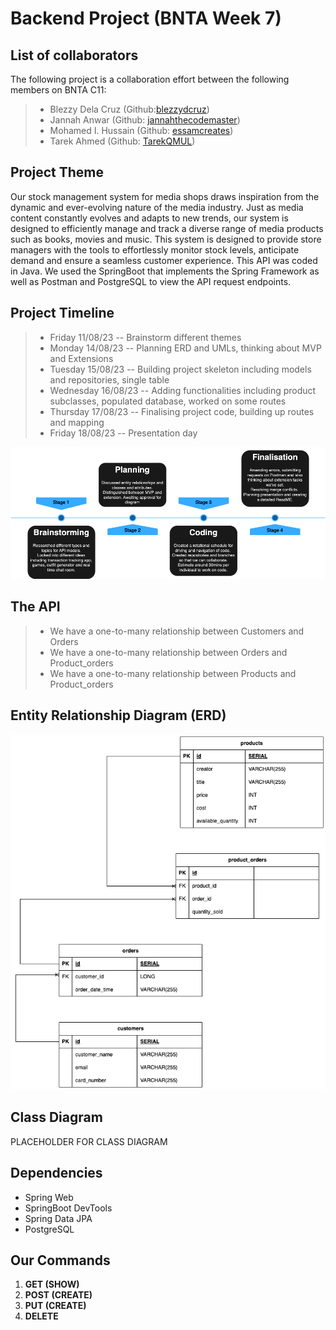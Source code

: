 # **Backend Project (BNTA Week 7)**
## **List of collaborators**
The following project is a collaboration effort between the following members on BNTA C11:
> - Blezzy Dela Cruz (Github:[blezzydcruz](https://github.com/blezzydcruz))
> - Jannah Anwar (Github: [jannahthecodemaster](https://github.com/jannahthecodemaster))
> - Mohamed I. Hussain (Github: [essamcreates](https://github.com/essamcreates))
> - Tarek Ahmed (Github: [TarekQMUL](https://github.com/TarekQMUL))
## **Project Theme**
Our stock management system for media shops draws inspiration from the dynamic and ever-evolving nature of the media industry. Just as media content constantly evolves and adapts to new trends, our system is designed to efficiently manage and track a diverse range of media products such as books, movies and music. This system is designed to provide store managers with the tools to effortlessly monitor stock levels, anticipate demand and ensure a seamless customer experience. 
This API was coded in Java. We used the SpringBoot that implements the Spring Framework as well as Postman and PostgreSQL to view the API request endpoints. 
## **Project Timeline**
> - Friday 11/08/23 -- Brainstorm different themes  
> - Monday 14/08/23 -- Planning ERD and UMLs, thinking about MVP and Extensions
> - Tuesday 15/08/23 -- Building project skeleton including models and repositories, single table
> - Wednesday 16/08/23 -- Adding functionalities including product subclasses, populated database, worked on some routes
> - Thursday 17/08/23 -- Finalising project code, building up routes and mapping
> - Friday 18/08/23 -- Presentation day

![TIMELINE](diagrams/MediaAPITL.png)
## The API
>- We have a one-to-many relationship between Customers and Orders
>- We have a one-to-many relationship between Orders and Product_orders
>- We have a one-to-many relationship between Products and Product_orders
## **Entity Relationship Diagram (ERD)**
![ERD](diagrams/MediaAPI-ERD.png)
## **Class Diagram**
PLACEHOLDER FOR CLASS DIAGRAM
## **Dependencies**
- Spring Web
- SpringBoot DevTools
- Spring Data JPA
- PostgreSQL
## **Our Commands**
1. **GET (SHOW)**
2. **POST (CREATE)**
3. **PUT (CREATE)**
4. **DELETE**
